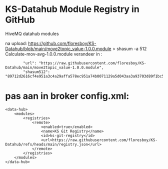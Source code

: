 # KS-Datahub Module Registry in GitHub

HiveMQ datahub modules

na upload:
                   https://github.com/floresboy/KS-Datahub/blob/main/move2topic_value-1.0.0.module
                   > shasum -a 512 Calculate-mov-avg-1.0.0.module
verandeer in :

            "url": "https://raw.githubusercontent.com/floresboy/KS-Datahub/main/move2topic_value-1.0.0.module",
            "shasum512": "89712d2616cf4e951a3c4a29affa578ec951a74b0071129a5d043aa3a93703d89f1bc55202f851ddd0e9851f0a86ccc4f0d4d6922ad57b33e43ffda832bd4ee8"

            
# pas aan in broker config.xml:
    <data-hub>
        <modules>
            <registries>
                <remote>
                    <enabled>true</enabled>
                    <name>KS Git Registry</name>
                    <id>ks-git-registry</id>
                    <url>https://raw.githubusercontent.com/floresboy/KS-Datahub/refs/heads/main/registry.json</url>
                </remote>
            </registries>
        </modules>
    </data-hub>
    
